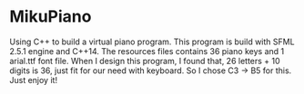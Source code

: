 # MikuPiano
Using C++ to build a virtual piano program.
This program is build with SFML 2.5.1 engine and C++14. 
The resources files contains 36 piano keys and 1 arial.ttf font file.
When I design this program, I found that, 26 letters + 10 digits is 36, just fit for our need with keyboard. So I chose C3 -> B5 for this.
Just enjoy it!
